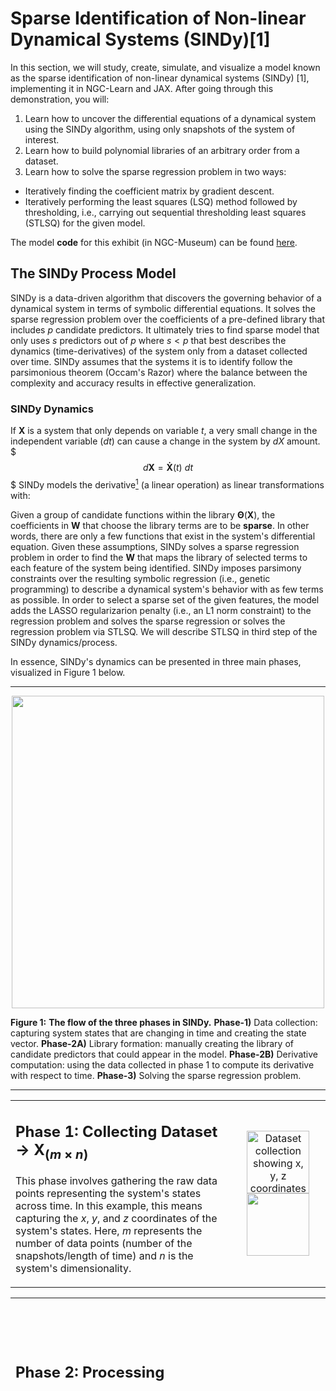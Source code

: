 <!--
Make a working code
Results section jumps to complex examples without first showing a simple case
No clear connection between the code section and the theoretical explanation
Missing explanation of hyperparameter selection (threshold, max_iter, etc.)
Some diagrams (like P1.png and P2.png) are too small to read clearly
Flow diagrams lack clear directional indicators
Inconsistent color schemes across visualizations
-->


# Sparse Identification of Non-linear Dynamical Systems (SINDy)[1]

In this section, we will study, create, simulate, and visualize a model known as the sparse identification of non-linear dynamical systems (SINDy) [1], implementing it in NGC-Learn and JAX. After going through this demonstration, you will:

1.  Learn how to uncover the differential equations of a dynamical system using the SINDy algorithm, using only snapshots of the system of interest.
2.  Learn how to build polynomial libraries of an arbitrary order from a dataset.
3.  Learn how to solve the sparse regression problem in two ways: 
  - Iteratively finding the coefficient matrix by gradient descent.
  - Iteratively performing the least squares (LSQ) method followed by thresholding, i.e., carrying out sequential thresholding least squares (STLSQ) for the given model.
   
   
The model **code** for this exhibit (in NGC-Museum) can be found [here](https://github.com/NACLab/ngc-museum/exhibits/sindy/sindy.py).

## The SINDy Process Model 

SINDy is a data-driven algorithm that discovers the governing behavior of a dynamical system in terms of symbolic differential equations. It solves the sparse regression problem over the coefficients of a pre-defined library that includes $p$ candidate predictors. It ultimately tries to find sparse model that only uses $s$ predictors out of $p$ where $s<p$ that best describes the dynamics (time-derivatives) of the system only from a dataset collected over time. SINDy assumes that the systems it is to identify follow the parsimonious theorem (Occam's Razor) where the balance between the complexity and accuracy results in effective generalization.

### SINDy Dynamics

If $\mathbf{X}$ is a system that only depends on variable $t$, a very small change in the independent variable ($dt$) can cause a change in the system by $dX$ amount. 
$$$
d\mathbf{X} = \mathbf{Ẋ}(t)~dt
$$$
SINDy models the derivative[^1] (a linear operation) as linear transformations with:
[^1]: The derivative is a linear operation that acts on $dt$ and gives a differential that is the linearized approximation of the taylor series of the function.
$$$
\frac{d\mathbf{X}(t)}{dt} = \mathbf{Ẋ}(t) = \mathbf{f}(\mathbf{X}(t))
$$$
SINDy assumes that this linear operation, i.e., $\mathbf{f}(\mathbf{X}(t))$, is a matrix multiplication that linearly combines the relevant predictors in order to describe the system's equation.
$$$
\mathbf{f}(\mathbf{X}(t)) = \mathbf{\Theta}(\mathbf{X})~\mathbf{W}
$$$

Given a group of candidate functions within the library $\mathbf{\Theta}(\mathbf{X})$, the coefficients in $\mathbf{W}$ that choose the library terms are to be **sparse**. In other words, there are only a few functions that exist in the system's differential equation. Given these assumptions, SINDy solves a sparse regression problem in order to find the $\mathbf{W}$ that maps the library of selected terms to each feature of the system being identified. SINDy imposes parsimony constraints over the resulting symbolic regression (i.e., genetic programming) to describe a dynamical system's behavior with as few terms as possible. In order to select a sparse set of the given features, the model adds the LASSO regularizarion penalty (i.e., an L1 norm constraint) to the regression problem and solves the sparse regression or solves the regression problem via STLSQ. We will describe STLSQ in third step of the SINDy dynamics/process.

In essence, SINDy's dynamics can be presented in three main phases, visualized in Figure 1 below. 

------------------------------------------------------------------------------------------

<p align="center">
  <img src="../images/museum/sindy/flow_SR.png" width="500">


**Figure 1:** **The flow of the three phases in SINDy.** **Phase-1)** Data collection: capturing system states that are changing in time and creating the state vector. **Phase-2A)** Library formation: manually creating the library of candidate predictors that could appear in the model. **Phase-2B)** Derivative computation: using the data collected in phase 1 to compute its derivative with respect to time. **Phase-3)**  Solving the sparse regression problem.
</p>

------------------------------------------------------------------------------------------

<!-- ----------------------------------------------------------------------------------------------------------------------------------------------------------------------------------------------------------------- -->

<table>
   
<tr>
<td width="70%" valign="top">
   
## Phase 1: Collecting Dataset → $\mathbf{X}_{(m \times n)}$
This phase involves gathering the raw data points representing the system's states across time. In this example, this means capturing the $x$, $y$, and $z$ coordinates of the system's states. Here, $m$ represents the number of data points (number of the snapshots/length of time) and $n$ is the system's dimensionality.
</td>
<td width="30%" align="top">
   <p align="center">
   <img src="../images/museum/sindy/P1.png" width="100" alt="Dataset collection showing x, y, z coordinates">
   <img src="../images/museum/sindy/X_.png" width="100">
   </p>
</td>
</tr>

</table>
<!-- ----------------------------------------------------------------------------------------------------------------------------------------------------------------------------------------------------------------- -->

<!-- ----------------------------------------------------------------------------------------------------------------------------------------------------------------------------------------------------------------- -->
<table>


   
<tr>
   <td colspan="2"> 
     
## Phase 2: Processing
   </td>
     <td rowspan="3" colspan="5"> 
   <p align="center">
   <img src="../images/museum/sindy/P2.png" width="10000">
   </p>
   </td>
</tr>

   
<tr>
   <td> 

### 2.A: Making the Library  → $\mathbf{\Theta}_{(m \times p)}$
In this step, using the dataset collected in phase 1, given pre-defined function terms, we construct a dictionary of candidate predictors for identifying the target system's differential equations. These functions form the columns of our library matrix $\mathbf{\Theta}(\mathbf{X})$ and $p$ is the number of candidate predictors. To identify the dynamical structure of the system, this library of candidate functions appears in the regression problem to propose the model's structure that will later serve as the coefficient matrix for weighting the functions according to the problem setup. We assume sparse models will be sufficient to identify the system and do this through sparsification (LASSO or thresholding weights) in order decide which structure best describes the system's behavior using predictors. 
Given a set of time-series measurements of a dynamical system state variables ($\mathbf{X}_{(m \times n)}$) we construct the following:
Library of Candidate Functions: $\Theta(\mathbf{X}) = [\mathbf{1} \quad \mathbf{X} \quad \mathbf{X}^2 \quad \mathbf{X}^3 \quad \sin(\mathbf{X}) \quad \cos(\mathbf{X}) \quad ...]$
   </td>
   <td> 
   <p align="center">
   <img src="../images/museum/sindy/Xtheta.png" width="3000">
   </p>
   </td>
</tr>


<tr>
   <td> 
   
### 2.B: Compute State Derivatives → $\mathbf{Ẋ}_{(m \times n)}$
Given a set of time-series measurements of a dynamical system's state variables $\mathbf{X}_{(m \times n)}$, we next construct the derivative matrix: $\mathbf{Ẋ}_{(m \times n)}$ (computed numerically). In this step, using the dataset collected in phase 1, we compute the derivatives of each state variable with respect to time. In this example, we compute $ẋ$, $ẏ$, and $ż$ in order to capture how the system evolves over time.
   </td>
   <td> 
   <p align="center">
   <img src="../images/museum/sindy/xdx.png" width="200">
   </p>
   </td>
</tr>

<!-- <img src="../images/museum/sindy/dX_.png" width="200"> -->



</table>
<!-- ----------------------------------------------------------------------------------------------------------------------------------------------------------------------------------------------------------------- -->

<!-- ----------------------------------------------------------------------------------------------------------------------------------------------------------------------------------------------------------------- -->

<table>
   
<tr>
<td width="70%" valign="top">
   
## Phase 3: Solving Sparse Regression Problem → $\mathbf{W_s}_{(p \times n)}$
Solving the resulting sparse regression (SR) problem that results from the phases/steps above can be done using various method such as Lasso, STLSQ, Elastic Net, as well as many other schemes. Here, we describe the STLSQ approach to solve the SR problem according to the SINDy process.
</td>

<td width="30%" align="top">
   <p align="center">
   <img src="../images/museum/sindy/SRin.png" width="390" alt="Dataset collection showing x, y, z coordincates">
   </p>
</td>


</tr>

<tr>
   <table>  
   <tr>
     <td colspan="3"> 



### Solving Sparse Regression by Sequential Thresholding Least Squares (STLSQ)
<!-- --------------------------------------------------------------------------------------------- -->
<p align="center">
  <img src="../images/museum/sindy/flow.png" width="800">

**Figure 1:** **The flow of three phases in SINDy.** **Phase-1)** Data collection: capturing system's states that are changing in time and making the state vector. **Phase-2A)** Library formation: manually creating the library of candidate predictors that could appear in the model. **Phase-2B)** Derivative computation: using the data collected in phase 1 and computing its derivative with respect to time. **Phase-3)**  Solving the sparse regression problem via STLSQ.
</p>

------------------------------------------------------------------------------------------
   </td>
</tr>  


   <tr>
     <td colspan="3"> 
   
### Sequential Thresholding Least Square (STLSQ)
   </td>
</tr>  


   <tr>
     <td colspan="3"> 
        <p align="center">
   <img src="../images/museum/sindy/STLSQ.png" width="800" alt="State derivatives visualization">
   </p>
   </td>
</tr>  


<tr>
   <td> 

#### 3.A: Least Square method (LSQ) → $\mathbf{W}$ 
This step entails finding library coefficients by solving the following regression problem $\mathbf{Ẋ} = \mathbf{\Theta}\mathbf{W}$ analytically $\mathbf{W}  = (\mathbf{\Theta}^T \mathbf{\Theta})^{-1} \mathbf{\Theta}^T \mathbf{Ẋ}$ 
   </td>
   <td> 
   <p align="center">
   <img src="../images/museum/sindy/LSQ.png" width="200" alt="State derivatives visualization">
   </p>
   </td>
</tr>

<tr>
   <td> 
   
#### 3.B: Thresholding → $\mathbf{W_s}$
This step entails sparsifying $\mathbf{W}$ by keeping only some of the terms within $\mathbf{W}$, particularly those that correspond to the effective terms in the library.
   </td>
   <td> 
   <p align="center">
   <img src="../images/museum/sindy/Thresholding.png" width="200" alt="State derivatives visualization">
   </p>
   </td>
</tr>
<tr>
   <td> 
   
#### 3.C: Masking → $\mathbf{\Theta_s}$
This step sparsifies $\mathbf{\Theta}$ by keeping only the corresponding terms in $\mathbf{W}$ that remain (from the prior step).
   </td>
   <td> 
   <p align="center">
   <img src="../images/museum/sindy/Masking.png" width="200" alt="State derivatives visualization">
   </p>
   </td>
</tr>


<tr>
   <td> 
   
#### 3.D: Repeat A → B → C until convergence
We continue to solve LSQ with the sparse matrix $\mathbf{\Theta_s}$ and $\mathbf{W_s}$ and find a new $\mathbf{W}$, repeating steps B and C until convergence.
   </td>
   <td> 
   <p align="center">
   <img src="../images/museum/sindy/iterin.png" width="500" alt="State derivatives visualization">
   </p>
   </td>
</tr>


</table>
</tr>


</table>


<!--
   <p align="center">
   <img src="../images/museum/sindy/dx.png" width="300">
   <img src="../images/museum/sindy/dy.png" width="300">
   <img src="../images/museum/sindy/dz.png" width="300">
   </p>
   -->



<!-- xxxxxxxxxxxxxxxxxxxxxxxxxxxxxxxxxxxxxxxxxxxxxxxxxxxxxxxxxxxxxxxxxxxxxxxxxxxxxxxxxxxx -->
<!-- xxxxxxxxxxxxxxxxxxxxxxxxxxxxxxxxxxxxxxxxxxxxxxxxxxxxxxxxxxxxxxxxxxxxxxxxxxxxxxxxxxxx -->
## Code: Simulating SINDy

We finally present ngc-learn code below for using and simulating the SINDy process to identify several dynamical systems.

<!--
-->

```python



import numpy as np
import jax.numpy as jnp
from ngclearn.utils.feature_dictionaries.polynomialLibrary import PolynomialLibrary
from ngclearn.utils.diffeq.ode_utils import solve_ode
from ngclearn.utils.diffeq.odes import lorenz, linear_2D

jnp.set_printoptions(suppress=True, precision=5)


## system's ode function
dfx = lorenz

x0 = jnp.array([-8, 7, 27], dtype=jnp.float32)    ## initial state

t0 = 0.                             ## starting time
dt = 1e-2                           ## time steps
T = 2000                            ## #of steps

deg = 2                       ## polynomial library degree
include_bias = False          ## if include bias in making poly library
threshold = 0.02              ## sparaity threshold
max_iter=10          

## Phase 1: Collecting Dataset (solving ode)
ts, X = solve_ode('rk4', t0, x0, T=T, dfx=dfx, dt=dt, params=None, sols_only=True)

## Phase 2.A: Making Library (polynomial library) 
lib_creator = PolynomialLibrary(poly_order=deg, include_bias=include_bias)
feature_lib, feature_names = lib_creator.fit([X[:, i] for i in range(X.shape[1])])

## Phase 2.B: Compute State Derivatives
dX = jnp.array(np.gradient(X, ts.ravel(), axis=0))

##########  Solving Sparse Regression (for each dimension) ##########
#~~~~~~~~~~~~  By Seqyential Thresholding Least Square  ~~~~~~~~~~~~~

for dim in range(dX.shape[1]):
    ## 3.A: 'Initial' Least Square
    coef = jnp.linalg.lstsq(feature_lib, dX[:, dim][:, None], rcond=None)[0]
    
    for i in range(max_iter):
        coef_pre = jnp.array(coef)
        coef_zero = jnp.zeros_like(coef)
        
        ## 3.B: thresholding
        res_idx = jnp.where(jnp.abs(coef) >= threshold,
                                              True,
                                              False)
        ## 3.C: masking
        res_mask = jnp.any(res_idx, axis=1)     ## residual mask
        res_lib = feature_lib[:, res_mask]      ## residual predictors

        ## 3.A: Least Square
        coef_new = jnp.linalg.lstsq(res_lib, dX[:, dim][:, None],
                                    rcond=None
                                    )[0]        ## least square
        
        coef = coef_zero.at[res_mask].set(coef_new)
        
    ## 3.B: 'Final' thresholding
    coeff = jnp.where(jnp.abs(coef) >= threshold, coef, 0.)

    print(f"coefficients for dimension {dim+1}: \n", coeff.T)



```


<!-- xxxxxxxxxxxxxxxxxxxxxxxxxxxxxxxxxxxxxxxxxxxxxxxxxxxxxxxxxxxxxxxxxxxxxxxxxxxxxxxxxxxx -->
<!-- xxxxxxxxxxxxxxxxxxxxxxxxxxxxxxxxxxxxxxxxxxxxxxxxxxxxxxxxxxxxxxxxxxxxxxxxxxxxxxxxxxxx -->

## Results: System Identification

Running the above code should produce results similar to the findings we present next.

<table>
<th>
   Model
</th>
<th>
   Results
</th>

<tr>
   <td> 
   
   ## Oscillator

True model's equation \
$\mathbf{ẋ} = \mu_1\mathbf{x} + \sigma \mathbf{xy}$ \
$\mathbf{ẏ} = \mu_2\mathbf{y} + (\omega + \alpha \mathbf{y} + \beta \mathbf{z})\mathbf{z} - \sigma \mathbf{x}^2$ \
$\mathbf{ż} = \mu_2\mathbf{z} - (\omega + \alpha \mathbf{y} + \beta \mathbf{z})\mathbf{y}$

```python
--- SINDy results ----
ẋ =  0.050 𝑥 + 1.100 𝑥𝑦 
ẏ =  2.999 𝓏 -4.999 𝓏^2
     -0.010 𝑦 -1.998 𝑦𝓏 -1.100 𝑥^2 
ż = -0.010 𝓏 -3.000 𝑦
   + 5.000 𝑦𝓏 + 1.999 𝑦^2

  [1,  𝓏, 𝓏^2, 𝑦,  𝑦𝓏, 𝑦^2, 𝑥,     𝑥𝓏,  𝑥𝑦,   𝑥^2]
[[ 0.  0.  0.  0.  0.  0.  0.049  0.  1.099  0.]
 [ 0.  2.99 -4.99 -0.010 -1.99  0.  0.  0.  0. -1.099]
 [ 0. -0.009  0. -2.99  4.99  1.99  0.  0.  0.  0.]]
```

   </td>
   <td> 
     <p align="center">
      <img src="../images/museum/sindy/oscillator.png" width="250">
      <img src="../images/museum/sindy/O3D.png" width="250">
     </p>
   </td>
</tr>

<tr>
   <td> 
   
   ## Lorenz
   
True model's equation \
$\mathbf{ẋ} = 10(\mathbf{y} - \mathbf{x})$ \
$\mathbf{ẏ} = \mathbf{x}(28 - \mathbf{z}) - \mathbf{y}$ \
$\mathbf{ż} = \mathbf{xy} - \frac{8}{3}~\mathbf{z}$



```python
--- SINDy results ----
ẋ =  9.969 𝑦 -9.966 𝑥 
ẏ = -0.972 𝑦 + 27.833 𝑥 -0.995 𝑥𝓏 
ż = -2.657 𝓏 + 0.997 𝑥𝑦

  [𝓏, 𝓏^2,  𝑦,    𝑦𝓏, 𝑦^2, 𝑥,     𝑥𝓏, 𝑥𝑦, 𝑥^2]
[[ 0.  0.  9.968  0.  0. -9.965  0.  0.  0.]
 [ 0.  0. -0.971  0.  0.  27.832 -0.995  0.  0.]
 [-2.656  0.  0.  0.  0.  0.  0.  0.996  0.]]
```

   </td>
   <td> 
     <p align="center">
      <img src="../images/museum/sindy/lorenz.png" width="250">
      <img src="../images/museum/sindy/Lorenz3D.png" width="250">
     </p>
   </td>
</tr>

<tr>
   <td> 
   
   ## Linear-2D

True model's equation \
$\mathbf{ẋ} = -0.1\mathbf{x} + 2.0\mathbf{y}$ \
$\mathbf{ẏ} = -2.0\mathbf{x} - 0.1\mathbf{y}$ 

```python
--- SINDy results ----
ẋ =  2.000  𝑦 -0.100  𝑥 
ẏ = -0.100  𝑦 -2.000  𝑥

[𝑦, 𝑦^2, 𝑥, 𝑥𝑦, 𝑥^2]
[[ 1.999  0. -0.100  0.  0.]
 [-0.099  0. -1.999  0.  0.]]
```
   

   </td>
   <td> 
     <p align="center">
      <img src="../images/museum/sindy/linear_2D.png" width="250">
      <img src="../images/museum/sindy/L2D.png" width="250">
     </p>
   </td>
</tr>

<tr>
   <td> 
   
   ## Linear-3D

True model's equation \
$\mathbf{ẋ} = -0.1\mathbf{x} + 2\mathbf{y}$ \
$\mathbf{ẏ} = -2\mathbf{x} - 0.1\mathbf{y}$ \
$\mathbf{ż} = -0.3\mathbf{z}$ 

```python
--- SINDy results ----
ẋ =  2.000 𝑦 -0.100 𝑥 
ẏ = -0.100 𝑦 -2.000 𝑥 
ż = -0.300 𝓏

[1, 𝓏, 𝓏^2, 𝑦, 𝑦.𝓏, 𝑦^2, 𝑥, 𝑥𝓏, 𝑥.𝑦, 𝑥^2]
[[ 0.  0.  1.999  0.  0. -0.100  0.  0.  0.]
 [ 0.  0. -0.100  0.  0. -1.999  0.  0.  0.]
 [-0.299  0.  0.  0.  0.  0.  0.  0.  0.]]
```

   </td>
   <td> 
     <p align="center">
      <img src="../images/museum/sindy/linear_3D.png" width="250">
      <img src="../images/museum/sindy/L3D.png" width="250">
     </p>
   </td>
</tr>




<tr>
   <td> 
   
   ## Cubic-2D

True model's equation \
$\mathbf{ẋ} = -0.1\mathbf{x}^3 + 2.0\mathbf{y}^3$ \
$\mathbf{ẏ} = -2.0\mathbf{x}^3 - 0.1\mathbf{y}^3$ 

```python
--- SINDy results ----
ẋ =  1.999  𝑦^3 -0.100  𝑥^3 
ẏ = -0.099  𝑦^3 -1.998  𝑥^3

[𝑦, 𝑦^2, 𝑦^3, 𝑥, 𝑥𝑦, 𝑥𝑦^2, 𝑥^2, 𝑥^2𝑦, 𝑥^3]
[[ 0.  0.  1.99  0.   0.   0.   0.   0. -0.100]
 [ 0.  0. -0.099  0.   0.   0.   0.   0. -1.99]]
```

   </td>
   <td> 
     <p align="center">
      <img src="../images/museum/sindy/cubic_2D.png" width="250">
      <img src="../images/museum/sindy/C2D.png" width="250">
     </p>
   </td>
</tr>
   
</table>


## References
<b>[1]</b> Brunton SL, Proctor JL, Kutz JN. Discovering governing equations from data by sparse identification of nonlinear dynamical systems. Proc Natl Acad Sci U S A. 2016 Apr 12;113(15):3932-7. doi: 10.1073/pnas.1517384113. Epub 2016 Mar 28. PMID: 27035946; PMCID: PMC4839439.

